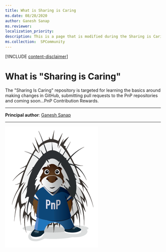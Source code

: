 ```yaml
---
title: What is Sharing is Caring
ms.date: 08/28/2020
author: Ganesh Sanap
ms.reviewer:  
localization_priority: 
description: This is a page that is modified during the Sharing is Caring workshop
ms.collection:  SPCommunity
---
```


[!INCLUDE [content-disclaimer](includes/content-disclaimer.md)]

# What is "Sharing is Caring"

The "Sharing Is Caring" repository is targeted for learning the basics around making changes in GitHub, submitting pull requests to the PnP repositories and coming soon...PnP Contribution Rewards.

---

**Principal author**: [Ganesh Sanap](https://www.linkedin.com/in/ganesh-sanap-0b5b10ab/)

---

![Parker](media/ganesh-sanap-what-is-sharing-is-caring/parker.png)
